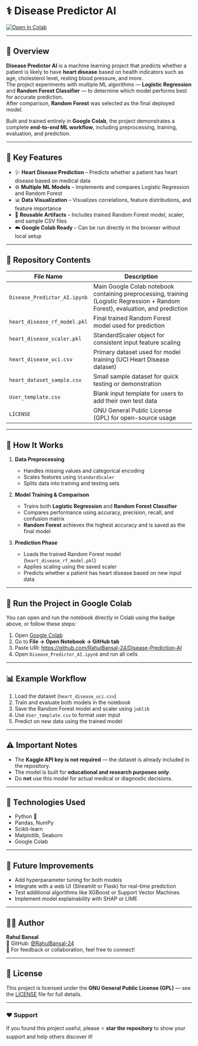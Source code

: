 # ⚕️ Disease Predictor AI  

[![Open In Colab](https://colab.research.google.com/assets/colab-badge.svg)](https://colab.research.google.com/github/RahulBansal-24/Disease-Predictor-AI/blob/main/Disease_Predictor_AI.ipynb)

---

## 💖 Overview

**Disease Predictor AI** is a machine learning project that predicts whether a patient is likely to have **heart disease** based on health indicators such as age, cholesterol level, resting blood pressure, and more.  
The project experiments with multiple ML algorithms — **Logistic Regression** and **Random Forest Classifier** — to determine which model performs best for accurate prediction.  
After comparison, **Random Forest** was selected as the final deployed model.

Built and trained entirely in **Google Colab**, the project demonstrates a complete **end-to-end ML workflow**, including preprocessing, training, evaluation, and prediction.

---

## 🧩 Key Features

- 🩺 **Heart Disease Prediction** – Predicts whether a patient has heart disease based on medical data  
- ⚙️ **Multiple ML Models** – Implements and compares Logistic Regression and Random Forest  
- 📊 **Data Visualization** – Visualizes correlations, feature distributions, and feature importance  
- 💾 **Reusable Artifacts** – Includes trained Random Forest model, scaler, and sample CSV files  
- ☁️ **Google Colab Ready** – Can be run directly in the browser without local setup  

---

## 📁 Repository Contents

| File Name | Description |
|------------|-------------|
| `Disease_Predictor_AI.ipynb` | Main Google Colab notebook containing preprocessing, training (Logistic Regression + Random Forest), evaluation, and prediction |
| `heart_disease_rf_model.pkl` | Final trained Random Forest model used for prediction |
| `heart_disease_scaler.pkl` | StandardScaler object for consistent input feature scaling |
| `heart_disease_uci.csv` | Primary dataset used for model training (UCI Heart Disease dataset) |
| `heart_dataset_sample.csv` | Small sample dataset for quick testing or demonstration |
| `User_template.csv` | Blank input template for users to add their own test data |
| `LICENSE` | GNU General Public License (GPL) for open-source usage |

---

## 🧠 How It Works

1. **Data Preprocessing**  
   - Handles missing values and categorical encoding  
   - Scales features using `StandardScaler`  
   - Splits data into training and testing sets  

2. **Model Training & Comparison**  
   - Trains both **Logistic Regression** and **Random Forest Classifier**  
   - Compares performance using accuracy, precision, recall, and confusion matrix  
   - **Random Forest** achieves the highest accuracy and is saved as the final model  

3. **Prediction Phase**  
   - Loads the trained Random Forest model (`heart_disease_rf_model.pkl`)  
   - Applies scaling using the saved scaler  
   - Predicts whether a patient has heart disease based on new input data  

---

## 🚀 Run the Project in Google Colab

You can open and run the notebook directly in Colab using the badge above, or follow these steps:

1. Open [Google Colab](https://colab.research.google.com/)  
2. Go to **File → Open Notebook → GitHub tab**  
3. Paste URl: https://github.com/RahulBansal-24/Disease-Prediction-AI
4. Open `Disease_Predictor_AI.ipynb` and run all cells  

---

## 📊 Example Workflow

1. Load the dataset (`heart_disease_uci.csv`)  
2. Train and evaluate both models in the notebook  
3. Save the Random Forest model and scaler using `joblib`  
4. Use `User_template.csv` to format user input  
5. Predict on new data using the trained model  

---

## ⚠️ Important Notes

- The **Kaggle API key is not required** — the dataset is already included in the repository.  
- The model is built for **educational and research purposes only**.  
- Do **not** use this model for actual medical or diagnostic decisions.  

---

## 🧰 Technologies Used

- Python 🐍  
- Pandas, NumPy  
- Scikit-learn  
- Matplotlib, Seaborn  
- Google Colab  

---

## 🔮 Future Improvements

- Add hyperparameter tuning for both models  
- Integrate with a web UI (Streamlit or Flask) for real-time prediction  
- Test additional algorithms like XGBoost or Support Vector Machines  
- Implement model explainability with SHAP or LIME  

---

## 🧑‍💻 Author

**Rahul Bansal**  
💼 GitHub: [@RahulBansal-24](https://github.com/RahulBansal-24)  
📧 For feedback or collaboration, feel free to connect!  

---

## 📜 License

This project is licensed under the **GNU General Public License (GPL)** — see the [LICENSE](LICENSE) file for full details.

---

### ❤️ Support

If you found this project useful, please ⭐ **star the repository** to show your support and help others discover it!



